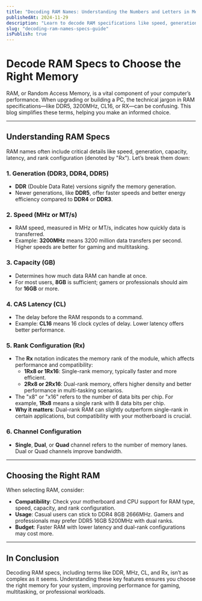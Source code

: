 ```yaml
---
title: "Decoding RAM Names: Understanding the Numbers and Letters in Memory Specs"
publishedAt: 2024-11-29
description: "Learn to decode RAM specifications like speed, generation, and CAS latency to pick the right memory for your system."
slug: "decoding-ram-names-specs-guide"
isPublish: true
---
```



# **Decode RAM Specs to Choose the Right Memory**

RAM, or Random Access Memory, is a vital component of your computer’s performance. When upgrading or building a PC, the technical jargon in RAM specifications—like DDR5, 3200MHz, CL16, or RX—can be confusing. This blog simplifies these terms, helping you make an informed choice.

---

## **Understanding RAM Specs**

RAM names often include critical details like speed, generation, capacity, latency, and rank configuration (denoted by "Rx"). Let’s break them down:

### **1. Generation (DDR3, DDR4, DDR5)**
- **DDR** (Double Data Rate) versions signify the memory generation.
- Newer generations, like **DDR5**, offer faster speeds and better energy efficiency compared to **DDR4** or **DDR3**.

### **2. Speed (MHz or MT/s)**
- RAM speed, measured in MHz or MT/s, indicates how quickly data is transferred.
- Example: **3200MHz** means 3200 million data transfers per second. Higher speeds are better for gaming and multitasking.

### **3. Capacity (GB)**
- Determines how much data RAM can handle at once.
- For most users, **8GB** is sufficient; gamers or professionals should aim for **16GB** or more.

### **4. CAS Latency (CL)**
- The delay before the RAM responds to a command.
- Example: **CL16** means 16 clock cycles of delay. Lower latency offers better performance.

### **5. Rank Configuration (Rx)**
- The **Rx** notation indicates the memory rank of the module, which affects performance and compatibility:
  - **1Rx8 or 1Rx16**: Single-rank memory, typically faster and more efficient.
  - **2Rx8 or 2Rx16**: Dual-rank memory, offers higher density and better performance in multi-tasking scenarios.
- The "x8" or "x16" refers to the number of data bits per chip. For example, **1Rx8** means a single rank with 8 data bits per chip.
- **Why it matters**: Dual-rank RAM can slightly outperform single-rank in certain applications, but compatibility with your motherboard is crucial.

### **6. Channel Configuration**
- **Single**, **Dual**, or **Quad** channel refers to the number of memory lanes. Dual or Quad channels improve bandwidth.

---

## **Choosing the Right RAM**

When selecting RAM, consider:
- **Compatibility**: Check your motherboard and CPU support for RAM type, speed, capacity, and rank configuration.
- **Usage**: Casual users can stick to DDR4 8GB 2666MHz. Gamers and professionals may prefer DDR5 16GB 5200MHz with dual ranks.
- **Budget**: Faster RAM with lower latency and dual-rank configurations may cost more.

---

## **In Conclusion**

Decoding RAM specs, including terms like DDR, MHz, CL, and Rx, isn’t as complex as it seems. Understanding these key features ensures you choose the right memory for your system, improving performance for gaming, multitasking, or professional workloads.